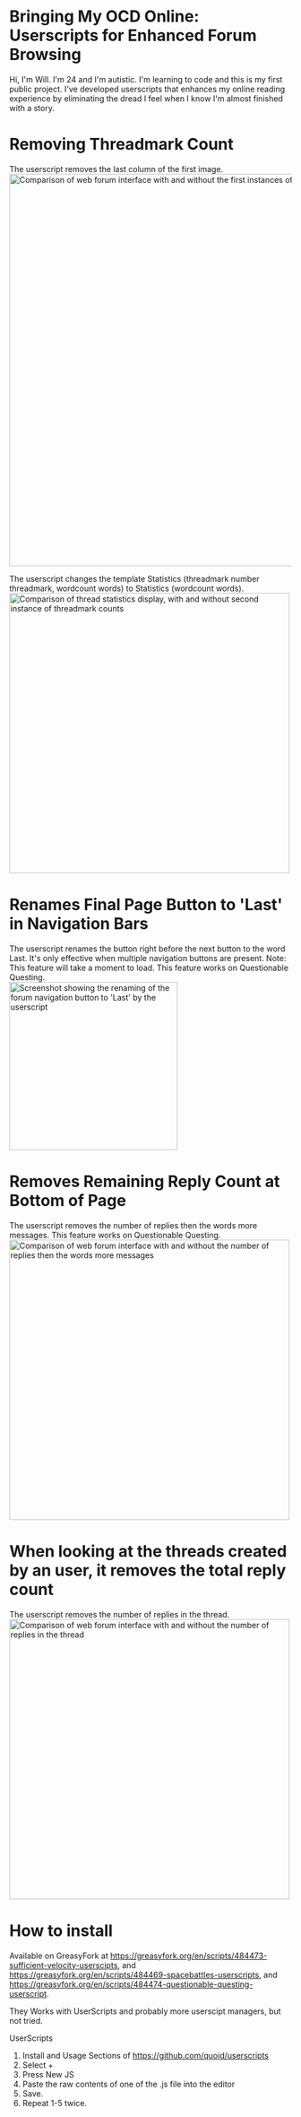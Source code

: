 # Bringing My OCD Online: Userscripts for Enhanced Forum Browsing

 Hi, I'm Will. I'm 24 and I'm autistic. I'm learning to code and this is my first public project. I've developed userscripts that enhances my online reading experience by eliminating the dread I feel when I know I'm almost finished with a story. 
		

# Removing Threadmark Count
 The userscript removes the last column of the first image. <br>
 <img src="https://github.com/wkrouse/Bringing-My-OCD-Online/blob/main/images/1st%20threadmark%20count%20removal.png?raw=true)" alt="Comparison of web forum interface with and without the first instances of threadmark count" width="700"><br>

The userscript changes the template Statistics (threadmark number threadmark, wordcount words) to Statistics (wordcount words).
 <img src="https://github.com/wkrouse/Bringing-My-OCD-Online/blob/main/images/2nd%20Threadmark%20count%20removal.png?raw=true" alt="Comparison of thread statistics display, with and without second instance of threadmark counts" width="500">

# Renames Final Page Button to 'Last' in Navigation Bars

 The userscript renames the button right before the next button to the word Last. It's  only effective when multiple navigation buttons are present. Note: This feature will take a moment to load. This feature works on Questionable Questing.<br>
 <img src="https://github.com/wkrouse/Bringing-My-OCD-Online/blob/main/images/Rename%20last%20page%20button.png?raw=true" alt="Screenshot showing the renaming of the forum navigation button to 'Last' by the userscript" width="300">

# Removes Remaining Reply Count at Bottom of Page
 The userscript removes the number of replies then the words more messages. This feature works on Questionable Questing.<br>
 <img src="https://github.com/wkrouse/Bringing-My-OCD-Online/blob/main/images/remaining%20reply%20count%20remover%20horizontal.png?raw=true" alt="Comparison of web forum interface with and without the number of replies then the words more messages" width="500">

# When looking at the threads created by an user, it removes the total reply count		
 The userscript removes the number of replies in the thread. <br>
 <img src="https://github.com/wkrouse/Bringing-My-OCD-Online/blob/main/images/total%20reply%20count%20remover.png?raw=true" alt="Comparison of web forum interface with and without the number of replies in the thread" width="500">

# How to install
Available on GreasyFork at https://greasyfork.org/en/scripts/484473-sufficient-velocity-userscipts, and https://greasyfork.org/en/scripts/484469-spacebattles-userscripts, and https://greasyfork.org/en/scripts/484474-questionable-questing-userscript.

They Works with UserScripts and probably more userscipt managers, but not tried.

UserScripts
1. Install and Usage Sections of https://github.com/quoid/userscripts
2. Select +
3. Press New JS
4. Paste the raw contents of one of the .js file into the editor
5. Save.
6. Repeat 1-5 twice.
